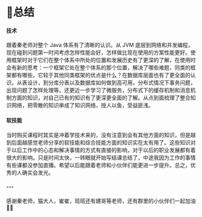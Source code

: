 # 🌵总结

#### 技术

跟着秦老师对整个 Java 体系有了清晰的认识。从 JVM 底层到网络和并发编程，现在碰到问题第一时间考虑怎样性能会好，怎样做比现在使用的方案性能更好。使用框架时对于它们在整个体系中所处的位置和发展历史有了更深的了解，在使用时会有新的思考：一个框架它处在整个体系的那个位置，解决了哪些难题，同类的框架都有哪些，它较于其他同类框架的优点是什么？在数据库层面也有了更全面的认识，从表设计，到分库分表以及数据库如何做到高可用，分布式情况下事务问题，出现问题了怎样处理等。还更近一步学习了微服务，分布式下的缓存机制和消息机制方面的知识，对自己已有的知识有了更深更全面的了解。从点到面梳理了整合知识网络，把零散的知识串成了知识网络，授人以鱼，受益匪浅。

#### 软技能

当时购买课程时其实是冲着学技术来的，没有注意到会有其他方面的知识，但是越到后面越感觉老师分享的软技能和综合技能方面的知识实在太有用了。这些知识对于以后工作中的心态和解决事情的方式有直接的影响，对于以后的职业发展都有着很大的影响。只是时间太快，一转眼就开始写结课总结了，中途我因为工作的事情有些课都没参加直播。希望以后能跟着老师和小伙伴们能更进一步提升。总之，优秀的人确实会发光。

#### ---

感谢秦老师，猫大人，崔崔，班班还有建哥等老师，还有群里的小伙伴们一起加油💪🏻

